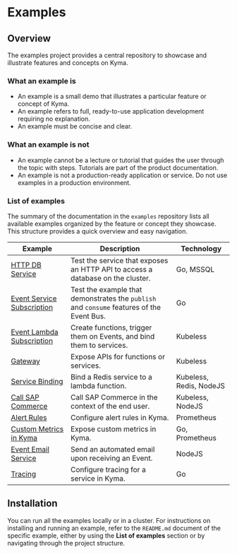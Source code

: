 # Examples

## Overview

The examples project provides a central repository to showcase and illustrate features and concepts on Kyma.

### What an example is

- An example is a small demo that illustrates a particular feature or concept of Kyma.
- An example refers to full, ready-to-use application development requiring no explanation.
- An example must be concise and clear.

### What an example is not

- An example cannot be a lecture or tutorial that guides the user through the topic with steps. Tutorials are part of the product documentation.
- An example is not a production-ready application or service. Do not use examples in a production environment.

### List of examples

The summary of the documentation in the `examples` repository lists all available examples organized by the feature or concept they showcase. This structure provides a quick overview and easy navigation.

<!-- NOTE: The table with examples is also available in the "kyma" repository. Whenever you update the table, modify this document accordingly: https://github.com/kyma-project/kyma/blob/master/docs/kyma/docs/12-01-try-out-kyma.md. -->

| Example | Description | Technology |
|---|---|---|
| [HTTP DB Service](http-db-service/README.md) | Test the service that exposes an HTTP API to access a database on the cluster. | Go, MSSQL |
| [Event Service Subscription](event-subscription/service/README.md) | Test the example that demonstrates the `publish` and `consume` features of the Event Bus. | Go |
| [Event Lambda Subscription](event-subscription/lambda/README.md) | Create functions, trigger them on Events, and bind them to services.  | Kubeless |
| [Gateway](gateway/README.md) | Expose APIs for functions or services.  | Kubeless |
| [Service Binding](service-binding/lambda/README.md) | Bind a Redis service to a lambda function. | Kubeless, Redis, NodeJS |
| [Call SAP Commerce](call-ec/README.md) | Call SAP Commerce in the context of the end user. | Kubeless, NodeJS |
| [Alert Rules](monitoring-alert-rules/README.md) | Configure alert rules in Kyma.  | Prometheus |
| [Custom Metrics in Kyma](monitoring-custom-metrics/README.md) | Expose custom metrics in Kyma.  | Go, Prometheus |
| [Event Email Service](event-email-service/README.md) | Send an automated email upon receiving an Event.  | NodeJS |
| [Tracing](tracing/README.md) | Configure tracing for a service in Kyma. | Go |

## Installation

You can run all the examples locally or in a cluster. For instructions on installing and running an example, refer to the `README.md` document of the specific example, either by using the **List of examples** section or by navigating through the project structure.
